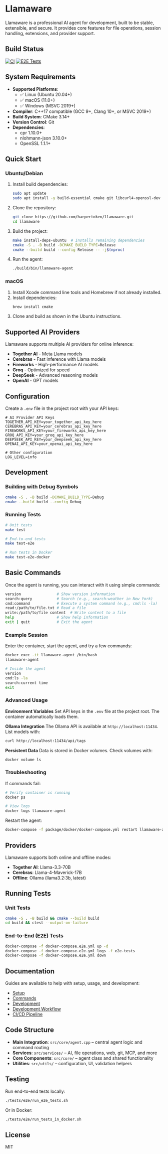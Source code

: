# Llamaware

Llamaware is a professional AI agent for development, built to be stable, extensible, and secure. It provides core features for file operations, session handling, extensions, and provider support.

## Build Status

[![CI](https://github.com/harpertoken/llamaware/actions/workflows/ci.yml/badge.svg)](https://github.com/harpertoken/llamaware/actions/workflows/ci.yml)
[![E2E Tests](https://github.com/harpertoken/llamaware/actions/workflows/e2e.yml/badge.svg)](https://github.com/harpertoken/llamaware/actions/workflows/e2e.yml)

## System Requirements

- **Supported Platforms**:
  - ✅ Linux (Ubuntu 20.04+)
  - ✅ macOS (11.0+)
  - ✅ Windows (MSVC 2019+)
- **Compiler**: C++17 compatible (GCC 9+, Clang 10+, or MSVC 2019+)
- **Build System**: CMake 3.14+
- **Version Control**: Git
- **Dependencies**:
  - cpr 1.10.0+
  - nlohmann-json 3.10.0+
  - OpenSSL 1.1.1+

## Quick Start

### Ubuntu/Debian

1. Install build dependencies:
   ```bash
   sudo apt update
   sudo apt install -y build-essential cmake git libcurl4-openssl-dev
   ```

2. Clone the repository:
   ```bash
   git clone https://github.com/harpertoken/llamaware.git
   cd llamaware
   ```

3. Build the project:
   ```bash
   make install-deps-ubuntu  # Installs remaining dependencies
   cmake -S . -B build -DCMAKE_BUILD_TYPE=Release
   cmake --build build --config Release -- -j$(nproc)
   ```

4. Run the agent:
   ```bash
   ./build/bin/llamaware-agent
   ```

### macOS

1. Install Xcode command line tools and Homebrew if not already installed.
2. Install dependencies:
   ```bash
   brew install cmake
   ```
3. Clone and build as shown in the Ubuntu instructions.

## Supported AI Providers

Llamaware supports multiple AI providers for online inference:

- **Together AI** - Meta Llama models
- **Cerebras** - Fast inference with Llama models
- **Fireworks** - High-performance AI models
- **Groq** - Optimized for speed
- **DeepSeek** - Advanced reasoning models
- **OpenAI** - GPT models

## Configuration

Create a `.env` file in the project root with your API keys:

```env
# AI Provider API Keys
TOGETHER_API_KEY=your_together_api_key_here
CEREBRAS_API_KEY=your_cerebras_api_key_here
FIREWORKS_API_KEY=your_fireworks_api_key_here
GROQ_API_KEY=your_groq_api_key_here
DEEPSEEK_API_KEY=your_deepseek_api_key_here
OPENAI_API_KEY=your_openai_api_key_here

# Other configuration
LOG_LEVEL=info
```

## Development

### Building with Debug Symbols
```bash
cmake -S . -B build -DCMAKE_BUILD_TYPE=Debug
cmake --build build --config Debug
```

### Running Tests
```bash
# Unit tests
make test

# End-to-end tests
make test-e2e

# Run tests in Docker
make test-e2e-docker
```

## Basic Commands

Once the agent is running, you can interact with it using simple commands:

```bash
version                # Show version information
search:query           # Search (e.g., search:weather in New York)
cmd:command            # Execute a system command (e.g., cmd:ls -la)
read:/path/to/file.txt # Read a file
write:/path/to/file content  # Write content to a file
help                   # Show help information
exit | quit            # Exit the agent
```

### Example Session

Enter the container, start the agent, and try a few commands:

```bash
docker exec -it llamaware-agent /bin/bash
llamaware-agent

# Inside the agent
version
cmd:ls -la
search:current time
exit
```

### Advanced Usage

**Environment Variables**
Set API keys in the `.env` file at the project root. The container automatically loads them.

**Ollama Integration**
The Ollama API is available at `http://localhost:11434`.
List models with:

```bash
curl http://localhost:11434/api/tags
```

**Persistent Data**
Data is stored in Docker volumes. Check volumes with:

```bash
docker volume ls
```

### Troubleshooting

If commands fail:

```bash
# Verify container is running
docker ps

# View logs
docker logs llamaware-agent
```

Restart the agent:

```bash
docker-compose -f package/docker/docker-compose.yml restart llamaware-agent
```

## Providers

Llamaware supports both online and offline modes:

* **Together AI**: Llama-3.3-70B
* **Cerebras**: Llama-4-Maverick-17B
* **Offline**: Ollama (llama3.2:3b, latest)

## Running Tests

### Unit Tests

```bash
cmake -S . -B build && cmake --build build
cd build && ctest --output-on-failure
```

### End-to-End (E2E) Tests

```bash
docker-compose -f docker-compose.e2e.yml up -d
docker-compose -f docker-compose.e2e.yml logs -f e2e-tests
docker-compose -f docker-compose.e2e.yml down
```

## Documentation

Guides are available to help with setup, usage, and development:

* [Setup](docs/SETUP.md)
* [Commands](docs/COMMANDS.md)
* [Development](docs/DEVELOPMENT.md)
* [Development Workflow](docs/DEVELOPMENT-WORKFLOW.md)
* [CI/CD Pipeline](docs/CI-CD.md)

## Code Structure

* **Main Integration**: `src/core/agent.cpp` – central agent logic and command routing
* **Services**: `src/services/` – AI, file operations, web, git, MCP, and more
* **Core Components**: `src/core/` – agent class and shared functionality
* **Utilities**: `src/utils/` – configuration, UI, validation helpers

## Testing

Run end-to-end tests locally:

```bash
./tests/e2e/run_e2e_tests.sh
```

Or in Docker:

```bash
./tests/e2e/run_tests_in_docker.sh
```

## License

MIT
